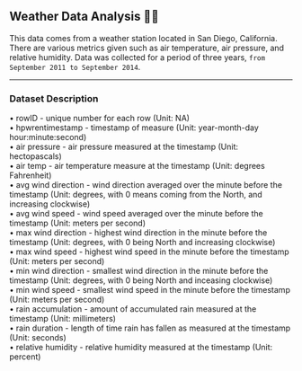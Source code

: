 ## Weather Data Analysis 🥵🥶

This data comes from a weather station located in San Diego, California. There are various metrics given such as air temperature, air pressure, and relative humidity. Data was collected for a period of three years, `from September 2011
to September 2014`.
<hr> 

### Dataset Description<br>
• rowID - unique number for each row (Unit: NA) <br>
• hpwrentimestamp - timestamp of measure (Unit: year-month-day hour:minute:second)<br>
• air pressure - air pressure measured at the timestamp (Unit: hectopascals)<br>
• air temp - air temperature measure at the timestamp (Unit: degrees Fahrenheit)<br>
• avg wind direction - wind direction averaged over the minute before the timestamp (Unit: degrees, with 0 means coming from     the North, and increasing clockwise)<br>
• avg wind speed - wind speed averaged over the minute before the timestamp (Unit: meters per second)<br>
• max wind direction - highest wind direction in the minute before the timestamp (Unit: degrees, with 0 being North and           increasing clockwise)<br>
• max wind speed - highest wind speed in the minute before the timestamp (Unit: meters per second)<br>
• min wind direction - smallest wind direction in the minute before the timestamp (Unit: degrees, with 0 being North and         inceasing clockwise)<br>
• min wind speed - smallest wind speed in the minute before the timestamp (Unit: meters per second)<br>
• rain accumulation - amount of accumulated rain measured at the timestamp (Unit: millimeters)<br>
• rain duration - length of time rain has fallen as measured at the timestamp (Unit: seconds)<br>
• relative humidity - relative humidity measured at the timestamp (Unit: percent)<br>

